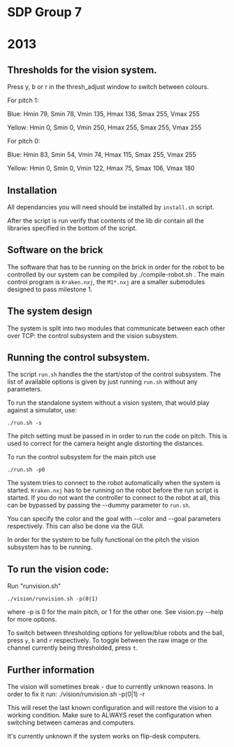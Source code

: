 SDP Group  7
=========

2013
===

Thresholds for the vision system.
-----------------------------------------------
Press y, b or r in the thresh_adjust window to switch between colours.

For pitch 1:

Blue: Hmin 79, Smin 78, Vmin 135, Hmax 136, Smax 255, Vmax 255

Yellow: Hmin 0, Smin 0, Vmin 250, Hmax 255, Smax 255, Vmax 255

For pitch 0:

Blue: Hmin 83, Smin 54, Vmin 74, Hmax 115, Smax 255, Vmax 255

Yellow: Hmin 0, Smin 0, Vmin 122, Hmax 75, Smax 106, Vmax 180

Installation
---------------------------
All dependancies you will need should be installed by `install.sh` script.

After the script is run verify that contents of the lib dir contain all the libraries specified in the bottom of the script.

Software on the brick
----------------------------------------------
The software that has to be running on the brick in order for the
robot to be controlled by our system can be compiled by ./compile-robot.sh .
The main control program is `Kraken.nxj`, the `M1*.nxj` are a smaller submodules designed to pass milestone 1.

The system design
-----------------------------------------------

The system is split into two modules that communicate between each other over TCP: the control subsystem and the vision subsystem.

Running the control subsystem.
------------------------------------------------
The script `run.sh` handles the the start/stop of the control subsystem.
The list of available options is given by just running `run.sh` without any parameters.

To run the standalone system without a vision system, that would play against a simulator, use:

    ./run.sh -s

The pitch setting must be passed in in order to run the code on pitch.
This is used to correct for the camera height angle distorting the distances.

To run the control subsystem for the main pitch use

    ./run.sh -p0

The system tries to connect to the robot automatically when the system is started. `Kraken.nxj` has to be running on the robot before the run script is started.
If you do not want the controller to connect to the robot at all, this can be bypassed by passing the --dummy parameter to `run.sh`.

You can specify the color and the goal with --color and --goal parameters respectively. This can also be done via the GUI.

In order for the system to be fully functional on the pitch the vision subsystem has to be running.

To run the vision code:
------------------------
 
Run "runvision.sh"

    ./vision/runvision.sh -p(0|1)

where -p is 0 for the main pitch, or 1 for the other one. See vision.py --help for more options.
    
To switch between thresholding options for yellow/blue robots and the ball, press `y`, `b` and `r` respectively.
To toggle between the raw image or the channel currently being thresholded, press `t`.

Further information
-----------------

The vision will sometimes break - due to currently unknown reasons. In order to fix it run:
    ./vision/runvision.sh -p(0|1) -r

This will reset the last known configuration and will restore the vision to a working condition.
Make sure to ALWAYS reset the configuration when switching between cameras and computers.

It's currently unknown if the system works on flip-desk computers.
